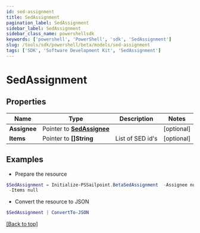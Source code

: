 ```yaml
---
id: sed-assignment
title: SedAssignment
pagination_label: SedAssignment
sidebar_label: SedAssignment
sidebar_class_name: powershellsdk
keywords: ['powershell', 'PowerShell', 'sdk', 'SedAssignment'] 
slug: /tools/sdk/powershell/beta/models/sed-assignment
tags: ['SDK', 'Software Development Kit', 'SedAssignment']
---
```



# SedAssignment

## Properties

Name | Type | Description | Notes
------------ | ------------- | ------------- | -------------
**Assignee** |  Pointer to [**SedAssignee**](sed-assignee) |  | [optional] 
**Items** |  Pointer to **[]String** | List of SED id's | [optional] 

## Examples

- Prepare the resource
```powershell
$SedAssignment = Initialize-PSSailpoint.BetaSedAssignment  -Assignee null `
 -Items null
```

- Convert the resource to JSON
```powershell
$SedAssignment | ConvertTo-JSON
```


[[Back to top]](#) 

